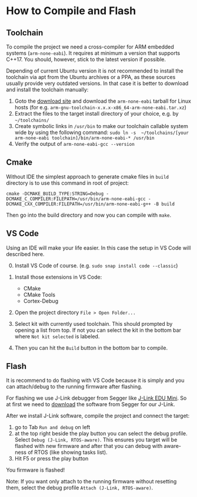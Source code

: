 # How to Compile and Flash

## Toolchain
To compile the project we need a cross-compiler for ARM embedded systems (`arm-none-eabi`). It requires at minimum a version that supports C++17. You should, however, stick to the latest version if possible.

Depending of current Ubuntu version it is not recommended to 
install the toolchain via apt from the Ubuntu archives or a PPA, as these sources usually provide very outdated versions.
In that case it is better to download and install the toolchain manually:

1. Goto the [download site](https://developer.arm.com/downloads/-/arm-gnu-toolchain-downloads) and download the `arm-none-eabi` tarball for Linux hosts (for e.g. `arm-gnu-toolchain-x.x.x-x86_64-arm-none-eabi.tar.xz`)
2. Extract the files to the target install directory  of your choice, e.g. by `~/toolchains/`
3. Create symbolic links in `/usr/bin` to make our toolchain callable system wide by using the following command: `sudo ln -s  ~/toolchains/[your arm-none-eabi toolchain]/bin/arm-none-eabi-* /usr/bin`
4. Verify the output of `arm-none-eabi-gcc --version`

## Cmake

Without IDE the simplest approach to generate cmake files in `build` directory is to use this command in root of project:

```
cmake -DCMAKE_BUILD_TYPE:STRING=Debug -DCMAKE_C_COMPILER:FILEPATH=/usr/bin/arm-none-eabi-gcc -DCMAKE_CXX_COMPILER:FILEPATH=/usr/bin/arm-none-eabi-g++ -B build
```
Then go into the build directory and now you can compile with `make`.

## VS Code 
Using an IDE will make your life easier. In this case the setup in VS Code will described here.

0. Install VS Code of course. (e.g. `sudo snap install code --classic`)
1. Install those extensions in VS Code:
    * CMake
    * CMake Tools
    * Cortex-Debug

2. Open the project directory `File > Open Folder...` 
3. Select kit with currently used toolchain. This should prompted by opening a list from top. If not you can select the kit in the bottom bar where `Not kit selected` is labeled.
4. Then you can hit the `Build` button in the bottom bar to compile.

## Flash 

It is recommend to do flashing with VS Code because it is simply and you can attach/debug to the running firmware after flashing.

For flashing we use J-Link debugger from Segger like [J-Link EDU Mini](https://www.segger.com/products/debug-probes/j-link/models/j-link-edu-mini/).
So at first we need to [download](https://www.segger.com/downloads/jlink/) the software from Segger for our J-Link. 



After we install J-Link software, compile the project and connect the target:

1.  go to Tab `Run and debug` on left
2. at the top right beside the play button you can select the debug profile. Select `Debug (J-Link, RTOS-aware)`. This ensures you target will be flashed with new firmware and after that you can debug with aware-ness of RTOS (like showing tasks list).
3. Hit F5 or press the play button

You firmware is flashed!

Note: If you want only attach to the running firmware without resetting them, select the debug profile `Attach (J-Link, RTOS-aware)`.

